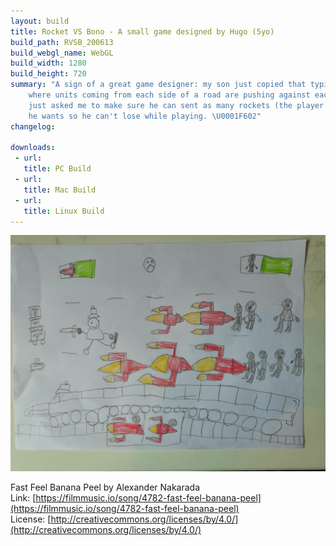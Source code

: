 ```yaml
---
layout: build
title: Rocket VS Bono - A small game designed by Hugo (5yo)
build_path: RVSB_200613
build_webgl_name: WebGL
build_width: 1280
build_height: 720
summary: "A sign of a great game designer: my son just copied that typical game
    where units coming from each side of a road are pushing against each other. He
    just asked me to make sure he can sent as many rockets (the player's units) as
    he wants so he can't lose while playing. \U0001F602"
changelog:

downloads:
 - url: 
   title: PC Build
 - url: 
   title: Mac Build
 - url: 
   title: Linux Build
---
```


![Rockets VS Bono GDD](assets/images/Hugo-RocketVsBonoDesign.jpg)

Fast Feel Banana Peel by Alexander Nakarada<br>
Link: [https://filmmusic.io/song/4782-fast-feel-banana-peel](https://filmmusic.io/song/4782-fast-feel-banana-peel)<br>
License: [http://creativecommons.org/licenses/by/4.0/](http://creativecommons.org/licenses/by/4.0/)


